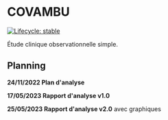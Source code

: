 # COVAMBU

<!-- badges: start -->
  [![Lifecycle: stable](https://img.shields.io/badge/lifecycle-stable-brightgreen.svg)](https://lifecycle.r-lib.org/articles/stages.html#stable)
<!-- badges: end -->

Étude clinique observationnelle simple.

## Planning

**24/11/2022 Plan d'analyse**

**17/05/2023 Rapport d'analyse v1.0**

**25/05/2023 Rapport d'analyse v2.0** avec graphiques